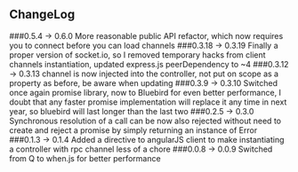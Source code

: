 ## ChangeLog
###0.5.4 -> 0.6.0
More reasonable public API refactor, which now requires you to connect before you can load channels
###0.3.18 -> 0.3.19
Finally a proper version of socket.io, so I removed temporary hacks from client channels instantiation, updated express.js peerDependency to ~4
###0.3.12 -> 0.3.13
channel is now injected into the controller, not put on scope as a property as before, be aware when updating
###0.3.9 -> 0.3.10
Switched once again promise library, now to Bluebird for even better performance, I doubt that any faster promise implementation will replace it any time in next year, so bluebird will last longer than the last two
###0.2.5 -> 0.3.0
Synchronous resolution of a call can be now also rejected without need to create and reject a promise by simply returning an instance of Error
###0.1.3 -> 0.1.4
Added a directive to angularJS client to make instantiating a controller with rpc channel less of a chore
###0.0.8 -> 0.0.9
Switched from Q to when.js for better performance
